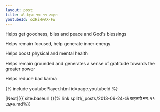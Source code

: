 ```yaml
---
layout: post
title: ॐ देहया नमः ११ टाइम्स
youtubeId: ozHiHvAX-Fw
---
```

 
 
Helps get goodness, bliss and peace and God's blessings
 
Helps remain focused, help generate inner energy 
 
Helps boost physical and mental health 
 
Helps remain grounded and generates a sense of gratitude towards the greater power 
 
Helps reduce bad karma
 
 
 
 


{% include youtubePlayer.html id=page.youtubeId %}
 
[Next]({{ site.baseurl }}{% link  split1/_posts/2013-06-24-ॐ कहलाये नमः ११ टाइम्स.md%})
 
